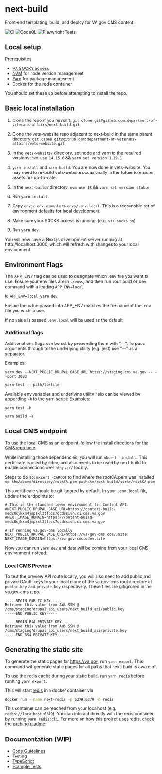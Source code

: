 # next-build

Front-end templating, build, and deploy for VA.gov CMS content.

![CI](https://github.com/department-of-veterans-affairs/next-build/actions/workflows/ci.yml/badge.svg)
![CodeQL](https://github.com/department-of-veterans-affairs/next-build/actions/workflows/codeql-analysis.yml/badge.svg)
![Playwright Tests](https://github.com/department-of-veterans-affairs/next-build/actions/workflows/playwright.yml/badge.svg)

## Local setup

Prerequisites

- [VA SOCKS access](https://depo-platform-documentation.scrollhelp.site/getting-started/Internal-tools-access-via-SOCKS-proxy.1821081710.html)
- [NVM](https://github.com/nvm-sh/nvm) for node version management
- [Yarn](https://yarnpkg.com/getting-started/install) for package management
- [Docker](https://www.docker.com/products/docker-desktop/) for the redis container

You should set these up before attempting to install the repo.

## Basic local installation

1. Clone the repo if you haven't.
   `git clone git@github.com:department-of-veterans-affairs/next-build.git`

2. Clone the vets-website repo adjacent to next-build in the same parent directory.
   `git clone git@github.com:department-of-veterans-affairs/vets-website.git`

3. In the `vets-website/` directory, set node and yarn to the required versions: `nvm use 14.15.0` && `yarn set version 1.19.1`

4. `yarn install` and `yarn build`. You are now done in vets-website. You may need to re-build vets-website occasionally in the future to ensure assets are up-to-date.

5. In the `next-build/` directory, `nvm use 18` && `yarn set version stable`

6. Run `yarn install`.

7. Copy `envs/.env.example` to `envs/.env.local`. This is a reasonable set of environment defaults for local development.

8. Make sure your SOCKS access is running. (e.g. `vtk socks on`)

9. Run `yarn dev`.

You will now have a Next.js development server running at http://localhost:3000, which will refresh with changes to your local environment.

## Environment Flags

The APP_ENV flag can be used to designate which .env file you want to use. Ensure your env files are in `./envs`, and then run your build or dev command with a leading `APP_ENV=local`.

ie `APP_ENV=local yarn dev`

Ensure the value passed into APP_ENV matches the file name of the .env file you wish to use.

If no value is passed `.env.local` will be used as the default

### Additional flags

Additional env flags can be set by prepending them with "--". To pass arguments through to the underlying utility (e.g. jest) use "--" as a separator.

Examples:

```
yarn dev --NEXT_PUBLIC_DRUPAL_BASE_URL https://staging.cms.va.gov -- --port 3003
```

```
yarn test -- path/to/file
```

Available env variables and underlying utility help can be viewed by appending `-h` to the yarn script:
Examples:

```
yarn test -h
```

```
yarn build -h
```

## Local CMS endpoint

To use the local CMS as an endpoint, follow the install directions for [the CMS repo here](https://github.com/department-of-veterans-affairs/va.gov-cms/blob/main/READMES/getting-started.md).

While installing those dependencies, you will run `mkcert -install`. This certificate is used by ddev, and also
needs to be used by next-build to enable connections over `https://` locally.

Steps to do so:
`mkcert -CAROOT` to find where the rootCA.pem was installed
`cp the/above/directory/rootCA.pem path/to/next-build/certs/rootCA.pem`

This certificate should be git ignored by default. In your `.env.local` file, update the endpoints to:

```
# This is the standard lower environment for Content API.
#NEXT_PUBLIC_DRUPAL_BASE_URL=https://content-build-medc0xjkxm4jmpzxl3tfbcs7qcddsivh.ci.cms.va.gov
#NEXT_IMAGE_DOMAIN=https://content-build-medc0xjkxm4jmpzxl3tfbcs7qcddsivh.ci.cms.va.gov

# If running va.gov-cms locally
NEXT_PUBLIC_DRUPAL_BASE_URL=https://va-gov-cms.ddev.site
NEXT_IMAGE_DOMAIN=https://va-gov-cms.ddev.site
```

Now you can run `yarn dev` and data will be coming from your local CMS environment instead.

### Local CMS Preview

To test the preview API route locally, you will also need to add public and private OAuth keys to your local clone of the va.gov-cms root directory at `public.key` and `private.key` respectively. These files are gitignored in the va.gov-cms repo.

```
-----BEGIN PUBLIC KEY-----
Retrieve this value from AWS SSM @ /cms/staging/drupal_api_users/next_build_api/public.key
-----END PUBLIC KEY-----
```

```
-----BEGIN RSA PRIVATE KEY-----
Retrieve this value from AWS SSM @ /cms/staging/drupal_api_users/next_build_api/private.key
-----END RSA PRIVATE KEY-----
```

## Generating the static site

To generate the static pages for https://va.gov, run `yarn export`. This command will generate static pages for all paths that next-build is aware of.

To use the redis cache during your static build, run `yarn redis` before running `yarn export`.

This will start [redis](https://redis.io/) in a docker container via

```sh
docker run --name next-redis -p 6379:6379 -d redis
```

This container can be reached from your localhost (e.g. `redis://localhost:6379`). You can interact directly with the redis container by running `yarn redis:cli`. For more on how this project uses redis, check the [caching readme](READMEs/caching.md).

## Documentation (WIP)

- [Code Guidelines](READMEs/code-guidelines.md)
- [Testing](READMEs/testing.md)
- [TypeScript](READMEs/typescript.md)
- [Example Tests](example_tests/README.md)
